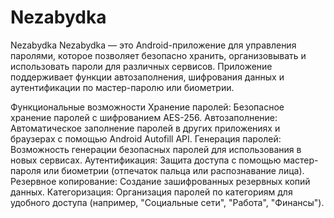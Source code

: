 # Nezabydka
Nezabydka
Nezabydka — это Android-приложение для управления паролями, которое позволяет безопасно хранить, организовывать и использовать пароли для различных сервисов. Приложение поддерживает функции автозаполнения, шифрования данных и аутентификации по мастер-паролю или биометрии.

Функциональные возможности
Хранение паролей: Безопасное хранение паролей с шифрованием AES-256.
Автозаполнение: Автоматическое заполнение паролей в других приложениях и браузерах с помощью Android Autofill API.
Генерация паролей: Возможность генерации безопасных паролей для использования в новых сервисах.
Аутентификация: Защита доступа с помощью мастер-пароля или биометрии (отпечаток пальца или распознавание лица).
Резервное копирование: Создание зашифрованных резервных копий данных.
Категоризация: Организация паролей по категориям для удобного доступа (например, "Социальные сети", "Работа", "Финансы").
